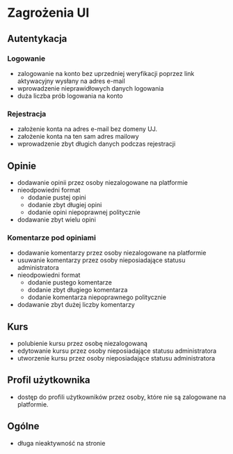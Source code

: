 # Zagrożenia UI

## Autentykacja

### Logowanie

- zalogowanie na konto bez uprzedniej weryfikacji poprzez link aktywacyjny wysłany na adres e-mail
- wprowadzenie nieprawidłowych danych logowania
- duża liczba prób logowania na konto

### Rejestracja

- założenie konta na adres e-mail bez domeny UJ.
- założenie konta na ten sam adres mailowy
- wprowadzenie zbyt długich danych podczas rejestracji

## Opinie

- dodawanie opinii przez osoby niezalogowane na platformie
- nieodpowiedni format
  - dodanie pustej opini
  - dodanie zbyt długiej opini
  - dodanie opini niepoprawnej politycznie
- dodawanie zbyt wielu opini

### Komentarze pod opiniami

- dodawanie komentarzy przez osoby niezalogowane na platformie
- usuwanie komentarzy przez osoby nieposiadające statusu administratora
- nieodpowiedni format
  - dodanie pustego komentarze
  - dodanie zbyt długiego komentarza
  - dodanie komentarza niepoprawnego politycznie
- dodawanie zbyt dużej liczby komentarzy

## Kurs

- polubienie kursu przez osobę niezalogowaną
- edytowanie kursu przez osoby nieposiadające statusu administratora
- utworzenie kursu przez osoby nieposiadające statusu administratora

## Profil użytkownika

- dostęp do profili użytkowników przez osoby, które nie są zalogowane na platformie.

## Ogólne

- długa nieaktywność na stronie
